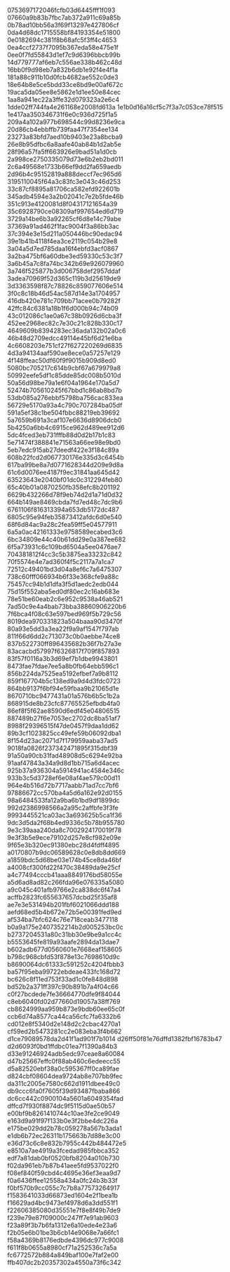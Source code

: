0753697172046fcfb03d6445fff1f093
07660a9b83b7fbc7ab372a911c69a85b
0b78ad10bb56a3f69f13297e427806cf
0da4d68dc1715558bf84193354e51800
0e0182694c381f8b68afc5f3ff4c4653
0ea4ccf2737f7095b367eda58e475e1f
0ee0f7fd55843d1ef7c9d6396bbcb99b
14d779777af6eb7c556ae338b462c48d
16bb0f9d98eb7a832b6db1e92f4e4f1a
181a88c911b10d0fcb4682ae552c0de3
18e64b8e5ce5bdd33ce8bd9e00af672c
19aca5da05ee8e5862e1d1ee50e84cec
1aa8a941ec22a3ffe32d079323a2e6c4
1dde02ff744fa4e261168e2008fd613a
1e1b0d16a16cf5c7f3a7c053ce78f515
1e417aa350346731f6e0c936d725f1a5
209a4a102a977b698544c99d8236e9ca
20d86cb4ebbffb739faa47f7354ee134
23273a83bfd7aed10b9403e23a8bcba9
26e8b95dfbc6a8aafe40ab84b1d2ab5e
28f96a57fa5ff663926e9bad51a1d0cb
2a998ce2750335079d73e6b2eb2bd011
2c6a49568e1733b66ef9dd2fa659aedb
2d96b4c95152819a888deccf7ec965d6
3195110045f64a3c83fc3e043c46d253
33c87cf8895a81706ca582efd922601b
345adb4594e3a2b02041c7e2b5fde46b
351c913e4120081d8f04317121654a39
35c6928790ce08309af997654ed6d719
3729a14be6b3a92265cf6d8e14c79abe
37369a91ad462f1fac9004f3a86bb3ac
37c394e3e15d211a050446bc90edac94
39e1b41b4118f4ea3ce2119c054b29e8
3a04a5d7ed785daa16f4ebfd3acf0867
3a2ba475bf6a60dbe3ed59330c53c3f7
3a6b45a7c8fa74bc342b69e926079960
3a746f525877b3d006758def2957ddaf
3adea70969f52d365c119b3d25619de9
3d3363598f87c78826c859077606e514
3f0c8c18b46d54ac587d14e3a1704957
416db420e781c709bb71acee0b79282f
42ffc84c6381a18b1f6d000b94c74b09
43c012086c1ae0a67c38b0926d6cba3f
452ee2968ec82c7e30c21c828b330c17
4649609b8394283ec36ada132b02a0c6
46b48d2709edcc49114e45bf6d21e6ba
4c6608203e751cf27f627220269d6835
4d3a94134aaf590ae8ece0a57257e129
4f148ffeac50df60f9f9015b909d8ed0
5080bc705217c614b9cbf67a679979a8
50992eefe5df1c85dde85dc008b5010d
50a56d98be79a1e6f04a1964e170a5d7
52474b705610245f67bbd1c86ab8bd7b
53db085a276ebbf5798ba756cac833ea
56729e5170a93a4c790c707284ba05df
591a5ef38c1be504fbbc88219eb39692
5a7659b691a3caf107e6636d8906dcb0
5b4250a6bb4c6915ce962d489ee912d6
5dc4fced3eb731fffb88d0d2b17b1c83
5e71474f388841e71563a66ee98e9bd0
5eb7edc915ab27deedf422e3f184c89a
608b22fcd2d067730176e335d3c6454b
617ba99be8a7d0771628344d209e9d8a
61c6d0076ee4187f9ec31841aa645d42
63523643e2040bf01dc0c312294feb80
65c40b01a0870250fb358efc8b201192
6629b432266d78f9eb74d2d1a71d0d32
664b149ae8469cbda7fd7ed48c7dc9b6
6761106f816313394a653db5172dc487
6805c95e94feb35873412afdc6d0e540
68f6d84ac9a28c2fea59ff5e04577911
6a5a0ac42161333e9758589ecabed3c6
6bc34809e44c40b61dd29e0a387ee682
6f5a73931c6c109bd6504a5ee0476ae7
704381812f4cc3c5b3875ea33232c842
70f5574e4e7ad360f4f5c2117a7a1ca7
72512c49401bd3d04a8ef6c7a6475307
738c60fff066934b6f33e368cfe9a88c
75457cc94b1d1dfa3f5d1aedc2edb044
75d15f552aba5ed0df80ec2c16ab683e
78e51be60eab2c6e952c9538a46ab521
7ad50c9e4a4bab73bba38860906220b6
7f6bca4f08c63e597bed969f5b729c56
8019dea970331823a504baaa90d3470f
80a93e5dd3a3ea22f9a9af1547f797ab
811f66d6dd2c713073c0b0aebbe74ce8
837b522730ff896435682b36f7b27a3e
83acacbd57997f6326817f709f857893
83f57f0116a3b3d69ef7b1dbe9943801
8473fae7fdae7ee5a8b0fb64ebb596c1
856b224da7525ea5192efbef7a9b8112
859f167704b5c138ed9a9d4d3fdc0723
864bb9137f6bf94e59fbaa9b21065d1e
8670710bc9477431a01a576b6b5c1b2a
868915de8b23cfc87765525efbdb4fa0
86ef8f5f62ae8590d6edf45e04806515
887489b27f6e7053ec2702dc8ba51af7
8988f29396515f47de0457f9daa1dd62
89b3cf1023825cc49efe59b06092dba1
8f154d23ac2071d7f179959aaba37ad5
9018fa0826f237342471895f315dbf39
91a50a90cb31fad48908d5c6294e92ba
91aaf47843a34a9d8d1bb715a6d4acec
925b37a936304a5914941ac4584e346c
933b3c5d3728ef6e08af4ae579c00d11
964e4b516d72b7717aabb71ad7cc7bf6
97886672cc570ba4a5d6a162e92d0155
98a6484533fa12a9ba6b1bd9df1899dc
992d2386998566a2a95c2affbfe3f3fe
9993445521ca03ac3a693625b5ca1f36
9dc3d5da2f68b4ed9336c5b78b955780
9e3c39aaa240da8c7002924170019f78
9e3f3b5e9ece79102d257e8cf982e09e
9f65e3b320ec91380ebc28d4fdff4895
a0170807b9dc06589628c0e8db8dd669
a1859bdc5d68be03e174b45ce8da46bf
a4008cf300fd22f470c38489da9e25cf
a4c77494cccb41aaa8849176bd58055e
a5d6ad8ad82c266fda96e076335a5080
a9c045c401afb9766e2ca838dc6f47a4
acffb2823fc655637657dcbd25f35af8
ae7e3e531494b201fbf6021066ddd188
aefd68ed5b4b672e72b5e00391fed9ed
af534ba7bfc624c76e718ceab3477118
b0a9a175e2407352214b2d005253bc0c
b2737204531a80c31bb30e9be9a1cc4c
b5553645fe819a93aafe2894da13dae7
b602adb677d0560601e7668eaf158605
b798c968cbfd53f878e13c7698610d9c
b8690064dc61333c591252c4204fbbb3
ba57f95eba99722ebdeae433fc168d72
bc626c8f11ed753f33ad1c0fe848d898
bd52b2a371ff397c90b891b7a4f04c66
c0f27bcdede7fe36664770dfe9f84044
c8eb6040fd02d77660d19057a38ff769
cb8624999aa959b873e9bdb60ee65c0f
ccb6d74a8577ca44ca56cfc7fa6332b6
cd012e8f5340d2e148d2c2cbac4270a1
cf59ed2b5473281cc2e083eba3f4b662
d1ce79089578da2d41f1ad901f7b1014
d26ff50f81e76dffd1382fbf16783b47
d2d6093f0bd1ffdbc01ea7f1390a84b3
d33e91246924adb5edc97ceae8a60084
d47b25667effc0f88ab460c6edeecc55
d5a82520ebf38a0c595367ff0ca89fae
d824cbf08604dea9724ab8e707bb9fec
da311c2005e7580c662d1911dbee49c0
db9ccc6fa0f7605f39d93487fbaba866
dc6cc442c0900104a5601a6049354fad
dffcd7f930f8874dc9f5115d0ae50b57
e00bf9b8261410744c10ae3fe2ce9049
e163d9a91f97f133b0e3f2bbe4dc226a
e175be029dd2b78c059278a567b3ada1
e1db6b72ec26311b175663b7d88e3c00
e36d73c6c8e832b7955c442b484472e5
e8510a7ae4919a3fcedad985fbbca352
edf7a81dab0bf0520bfb8204a010b730
f02da961eb7b87b41aee5fd9537022f0
f08ef840f59cbd4c4695e36ef3eaa9d7
f0a6436ffee12558a434a0fc24b3b33f
f0bf570b9cc055c7c7b8a77573264917
f1583641033d66873ed1604e2f1bea1b
f16629ad4bc9473ef4978d6a3dd551f1
f22606385080d35551e7f8e8f49b7de9
f239e79e87f09000c247ff7e91ab9603
f23a89f3b7b6fa1312e6a10ede4e23a6
f2b05e6b01be3b6cb14e9068e7a66fc1
f58a4369b8176edbde4396dc977c9008
f611f8b0655a8980cf71a252536c7a5a
fc6772572b884a849baf100e7faf2e00
ffb407dc2b20357302a4550a73f6c342
